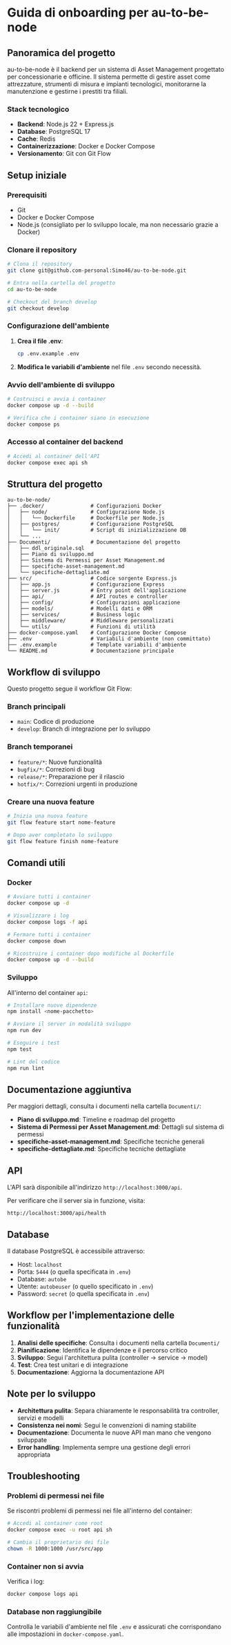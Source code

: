 # Guida di onboarding per au-to-be-node

## Panoramica del progetto

au-to-be-node è il backend per un sistema di Asset Management progettato per concessionarie e officine. Il sistema permette di gestire asset come attrezzature, strumenti di misura e impianti tecnologici, monitorarne la manutenzione e gestirne i prestiti tra filiali.

### Stack tecnologico

- **Backend**: Node.js 22 + Express.js
- **Database**: PostgreSQL 17
- **Cache**: Redis
- **Containerizzazione**: Docker e Docker Compose
- **Versionamento**: Git con Git Flow

## Setup iniziale

### Prerequisiti

- Git
- Docker e Docker Compose
- Node.js (consigliato per lo sviluppo locale, ma non necessario grazie a Docker)

### Clonare il repository

```bash
# Clona il repository
git clone git@github.com-personal:Simo46/au-to-be-node.git

# Entra nella cartella del progetto
cd au-to-be-node

# Checkout del branch develop
git checkout develop
```

### Configurazione dell'ambiente

1. **Crea il file .env**:
   ```bash
   cp .env.example .env
   ```

2. **Modifica le variabili d'ambiente** nel file `.env` secondo necessità.

### Avvio dell'ambiente di sviluppo

```bash
# Costruisci e avvia i container
docker compose up -d --build

# Verifica che i container siano in esecuzione
docker compose ps
```

### Accesso al container del backend

```bash
# Accedi al container dell'API
docker compose exec api sh
```

## Struttura del progetto

```
au-to-be-node/
├── .docker/               # Configurazioni Docker
│   ├── node/              # Configurazione Node.js
│   │   └── Dockerfile     # Dockerfile per Node.js
│   ├── postgres/          # Configurazione PostgreSQL
│   │   └── init/          # Script di inizializzazione DB
│   └── ...
├── Documenti/             # Documentazione del progetto
│   ├── ddl_originale.sql
│   ├── Piano di sviluppo.md
│   ├── Sistema di Permessi per Asset Management.md
│   ├── specifiche-asset-management.md
│   └── specifiche-dettagliate.md
├── src/                   # Codice sorgente Express.js
│   ├── app.js             # Configurazione Express
│   ├── server.js          # Entry point dell'applicazione
│   ├── api/               # API routes e controller
│   ├── config/            # Configurazioni applicazione
│   ├── models/            # Modelli dati e ORM
│   ├── services/          # Business logic
│   ├── middleware/        # Middleware personalizzati
│   └── utils/             # Funzioni di utilità
├── docker-compose.yaml    # Configurazione Docker Compose
├── .env                   # Variabili d'ambiente (non committato)
├── .env.example           # Template variabili d'ambiente
└── README.md              # Documentazione principale
```

## Workflow di sviluppo

Questo progetto segue il workflow Git Flow:

### Branch principali
- `main`: Codice di produzione
- `develop`: Branch di integrazione per lo sviluppo

### Branch temporanei
- `feature/*`: Nuove funzionalità
- `bugfix/*`: Correzioni di bug
- `release/*`: Preparazione per il rilascio
- `hotfix/*`: Correzioni urgenti in produzione

### Creare una nuova feature

```bash
# Inizia una nuova feature
git flow feature start nome-feature

# Dopo aver completato lo sviluppo
git flow feature finish nome-feature
```

## Comandi utili

### Docker

```bash
# Avviare tutti i container
docker compose up -d

# Visualizzare i log
docker compose logs -f api

# Fermare tutti i container
docker compose down

# Ricostruire i container dopo modifiche al Dockerfile
docker compose up -d --build
```

### Sviluppo

All'interno del container `api`:

```bash
# Installare nuove dipendenze
npm install <nome-pacchetto>

# Avviare il server in modalità sviluppo
npm run dev

# Eseguire i test
npm test

# Lint del codice
npm run lint
```

## Documentazione aggiuntiva

Per maggiori dettagli, consulta i documenti nella cartella `Documenti/`:

- **Piano di sviluppo.md**: Timeline e roadmap del progetto
- **Sistema di Permessi per Asset Management.md**: Dettagli sul sistema di permessi
- **specifiche-asset-management.md**: Specifiche tecniche generali
- **specifiche-dettagliate.md**: Specifiche tecniche dettagliate

## API

L'API sarà disponibile all'indirizzo `http://localhost:3000/api`.

Per verificare che il server sia in funzione, visita:
```
http://localhost:3000/api/health
```

## Database

Il database PostgreSQL è accessibile attraverso:
- Host: `localhost`
- Porta: `5444` (o quella specificata in `.env`)
- Database: `autobe`
- Utente: `autobeuser` (o quello specificato in `.env`)
- Password: `secret` (o quella specificata in `.env`)

## Workflow per l'implementazione delle funzionalità

1. **Analisi delle specifiche**: Consulta i documenti nella cartella `Documenti/`
2. **Pianificazione**: Identifica le dipendenze e il percorso critico
3. **Sviluppo**: Segui l'architettura pulita (controller → service → model)
4. **Test**: Crea test unitari e di integrazione
5. **Documentazione**: Aggiorna la documentazione API

## Note per lo sviluppo

- **Architettura pulita**: Separa chiaramente le responsabilità tra controller, servizi e modelli
- **Consistenza nei nomi**: Segui le convenzioni di naming stabilite
- **Documentazione**: Documenta le nuove API man mano che vengono sviluppate
- **Error handling**: Implementa sempre una gestione degli errori appropriata

## Troubleshooting

### Problemi di permessi nei file
Se riscontri problemi di permessi nei file all'interno del container:

```bash
# Accedi al container come root
docker compose exec -u root api sh

# Cambia il proprietario dei file
chown -R 1000:1000 /usr/src/app
```

### Container non si avvia
Verifica i log:

```bash
docker compose logs api
```

### Database non raggiungibile
Controlla le variabili d'ambiente nel file `.env` e assicurati che corrispondano alle impostazioni in `docker-compose.yaml`.